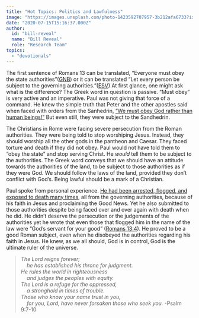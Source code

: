 ```yaml
---
title: "Hot Topics: Politics and Lawfulness"
image: "https://images.unsplash.com/photo-1423592707957-3b212afa6733?ixlib=rb-1.2.1&q=85&fm=jpg&crop=entropy&cs=srgb&ixid=eyJhcHBfaWQiOjk2NjF9"
date: "2020-07-15T15:16:37.000Z"
author:
  id: "bill-reveal"
  name: "Bill Reveal"
  role: "Research Team"
topics:
  - "devotionals"
---
```

The first sentence of Romans 13 can be translated, “Everyone must obey the state authorities”([GNB][1]) or it can be translated “Let every person be subject to the governing authorities.”([ESV][2]) At first glance, one might ask what is the difference? The Greek word in question is passive. “Must obey” is very active and an imperative. Paul was not giving that force of a command. He knew the simple truth that Peter and the other apostles said when faced with orders from the Sanhedrin, [“We must obey God rather than human beings!”][3] But even still, they were subject to the Sandhedrin.

The Christians in Rome were facing severe persecution from the Roman authorities. They were being told to stop worshiping Jesus. Instead, they should worship all the other gods in the pantheon and Caesar. They faced torture and death if they did not obey. Paul would not have told them to “obey the state” and stop serving Christ. He _would_ tell them to be subject to the authorities. The Greek word conveys that we should have an attitude towards the authorities of the land, to be subject to those authorities as if they were God. We should follow the laws of the land, provided they don’t conflict with God’s. Being lawful should be a mark of a Christian.

Paul spoke from personal experience. [He had been arrested, flogged, and exposed to death many times][4], all from the governing authorities, because of his faith in Jesus and proclaiming the Good News. Yet he also submitted to those authorities despite being faced over and over again with death when he did. He didn’t deserve the persecution or the judgements of the authorities yet he wrote that even those that flogged him in the name of the law were “God’s servant for your good” ([Romans 13:4][5]). He proved to be a good Roman subject, even when he disobeyed the authorities regarding his faith in Jesus. He knew, as we all should, God is in control, God is the ultimate ruler of the universe.

> _The Lord reigns forever;   
> &nbsp;&nbsp;&nbsp;&nbsp;he has established his throne for judgment.   
> He rules the world in righteousness   
> &nbsp;&nbsp;&nbsp;&nbsp;and judges the peoples with equity.   
> The Lord is a refuge for the oppressed,   
> &nbsp;&nbsp;&nbsp;&nbsp;a stronghold in times of trouble.   
> Those who know your name trust in you,   
> &nbsp;&nbsp;&nbsp;&nbsp;for you, Lord, have never forsaken those who seek   you._ -Psalm 9:7-10  

[1]: https://biblehub.com/romans/13-1.htm
[2]: https://biblehub.com/romans/13-1.htm
[3]: https://biblehub.com/acts/5-29.htm
[4]: https://biblehub.com/2_corinthians/11-23.htm
[5]: https://biblehub.com/romans/13-4.htm